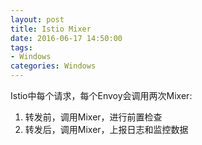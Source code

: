 ```yaml
---
layout: post
title: Istio Mixer
date: 2016-06-17 14:50:00
tags:
- Windows
categories: Windows
---
```





Istio中每个请求，每个Envoy会调用两次Mixer:
1. 转发前，调用Mixer，进行前置检查
2. 转发后，调用Mixer，上报日志和监控数据

